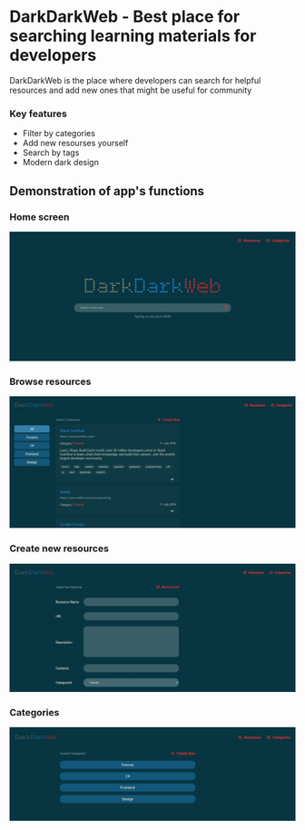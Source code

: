 # DarkDarkWeb - Best place for searching learning materials for developers
DarkDarkWeb is the place where developers can search for helpful resources and add new ones that might be useful for community

### Key features
* Filter by categories
* Add new resourses yourself
* Search by tags
* Modern dark design

## Demonstration of app's functions

### Home screen
![Home](/Demo-DDW/Home.jpg)


### Browse resources
![Search](/Demo-DDW/Search.jpg)


### Create new resources
![Create](/Demo-DDW/Create.jpg)


### Categories
![Categories](/Demo-DDW/Categories.jpg)





